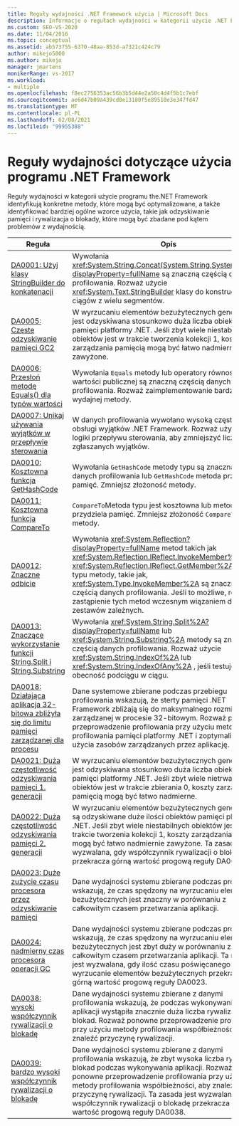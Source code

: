 ```yaml
---
title: Reguły wydajności .NET Framework użycia | Microsoft Docs
description: Informacje o regułach wydajności w kategorii użycie .NET Framework. Zidentyfikuj konkretne metody, które można zoptymalizować i zidentyfikować bardziej ogólne wzorce użycia.
ms.custom: SEO-VS-2020
ms.date: 11/04/2016
ms.topic: conceptual
ms.assetid: ab573755-6370-48aa-853d-a7321c424c79
author: mikejo5000
ms.author: mikejo
manager: jmartens
monikerRange: vs-2017
ms.workload:
- multiple
ms.openlocfilehash: f8ec2756353ac56b3b5d44e2a50c4d4f5b1c7ebf
ms.sourcegitcommit: ae6d47b09a439cd0e13180f5e89510e3e347fd47
ms.translationtype: MT
ms.contentlocale: pl-PL
ms.lasthandoff: 02/08/2021
ms.locfileid: "99955388"
---
```

# <a name="net-framework-usage-performance-rules"></a>Reguły wydajności dotyczące użycia programu .NET Framework
Reguły wydajności w kategorii użycie programu the.NET Framework identyfikują konkretne metody, które mogą być optymalizowane, a także identyfikować bardziej ogólne wzorce użycia, takie jak odzyskiwanie pamięci i rywalizacja o blokady, które mogą być zbadane pod kątem problemów z wydajnością.

|Reguła|Opis|
|-|-|
|[DA0001: Użyj klasy StringBuilder do konkatenacji](../profiling/da0001-use-stringbuilder-for-concatenations.md)|Wywołania <xref:System.String.Concat(System.String,System.String)?displayProperty=fullName> są znaczną częścią danych profilowania. Rozważ użycie <xref:System.Text.StringBuilder> klasy do konstruowania ciągów z wielu segmentów.|
|[DA0005: Częste odzyskiwanie pamięci GC2](../profiling/da0005-frequent-gc2-collections.md)|W wyrzucaniu elementów bezużytecznych generacji 2 jest odzyskiwana stosunkowo duża liczba obiektów pamięci platformy .NET. Jeśli zbyt wiele niestabilnych obiektów jest w trakcie tworzenia kolekcji 1, koszty zarządzania pamięcią mogą być łatwo nadmiernie zawyżone.|
|[DA0006: Przesłoń metodę Equals() dla typów wartości](../profiling/da0006-override-equals-parens-for-value-types.md)|Wywołania `Equals` metody lub operatory równości typu wartości publicznej są znaczną częścią danych profilowania. Rozważ zaimplementowanie bardziej wydajnej metody.|
|[DA0007: Unikaj używania wyjątków w przepływie sterowania](../profiling/da0007-avoid-using-exceptions-for-control-flow.md)|W danych profilowania wywołano wysoką częstotliwość obsługi wyjątków .NET Framework. Rozważ użycie innej logiki przepływu sterowania, aby zmniejszyć liczbę zgłaszanych wyjątków.|
|[DA0010: Kosztowna funkcja GetHashCode](../profiling/da0010-expensive-gethashcode.md)|Wywołania `GetHashCode` metody typu są znaczną częścią danych profilowania lub `GetHashCode` metoda przydziela pamięć. Zmniejsz złożoność metody.|
|[DA0011: Kosztowna funkcja CompareTo](../profiling/da0011-expensive-compareto.md)|`CompareTo`Metoda typu jest kosztowna lub metoda przydziela pamięć. Zmniejsz złożoność `CompareTo` metody.|
|[DA0012: Znaczne odbicie](../profiling/da0012-significant-amount-of-reflection.md)|Wywołania <xref:System.Reflection?displayProperty=fullName> metod takich jak <xref:System.Reflection.IReflect.InvokeMember%2A> i <xref:System.Reflection.IReflect.GetMember%2A> lub do typu metody, takie jak, <xref:System.Type.InvokeMember%2A> są znaczną częścią danych profilowania. Jeśli to możliwe, rozważ zastąpienie tych metod wczesnym wiązaniem do metod zestawów zależnych.|
|[DA0013: Znaczące wykorzystanie funkcji String.Split i String.Substring](../profiling/da0013-high-usage-of-string-split-or-string-substring.md)|Wywołania <xref:System.String.Split%2A?displayProperty=fullName> lub <xref:System.String.Substring%2A> metody są znaczną częścią danych profilowania. Rozważ użycie <xref:System.String.IndexOf%2A> lub <xref:System.String.IndexOfAny%2A> , jeśli testujesz obecność podciągu w ciągu.|
|[DA0018: Działająca aplikacja 32-bitowa zbliżyła się do limitu pamięci zarządzanej dla procesu](../profiling/da0018-32-bit-application-running-at-process-managed-memory-limits.md)|Dane systemowe zbierane podczas przebiegu profilowania wskazują, że sterty pamięci .NET Framework zbliżają się do maksymalnego rozmiaru sterty zarządzanej w procesie 32-bitowym. Rozważ ponowne przeprowadzenie profilowania przy użyciu metody profilowania pamięci platformy .NET i zoptymalizowanie użycia zasobów zarządzanych przez aplikację.|
|[DA0021: Duża częstotliwość odzyskiwania pamięci 1. generacji](../profiling/da0021-high-rate-of-gen-1-garbage-collections.md)|W wyrzucaniu elementów bezużytecznych generacji 1 jest odzyskiwana stosunkowo duża liczba obiektów pamięci platformy .NET. Jeśli zbyt wiele nietrwałych obiektów jest w trakcie zbierania 0, koszty zarządzania pamięcią mogą być łatwo nadmierne.|
|[DA0022: Duża częstotliwość odzyskiwania pamięci 2. generacji](../profiling/da0022-high-rate-of-gen-2-garbage-collections.md)|W wyrzucaniu elementów bezużytecznych generacji 2 są odzyskiwane duże ilości obiektów pamięci platformy .NET. Jeśli zbyt wiele niestabilnych obiektów jest w trakcie tworzenia kolekcji 1, koszty zarządzania pamięcią mogą być łatwo nadmiernie zawyżone. Ta zasada jest wyzwalana, gdy współczynnik rywalizacji o blokadę przekracza górną wartość progową reguły DA0005.|
|[DA0023: Duże zużycie czasu procesora przez odzyskiwanie pamięci](../profiling/da0023-high-gc-cpu-time.md)|Dane wydajności systemu zbierane podczas profilowania wskazują, że czas spędzony na wyrzucaniu elementów bezużytecznych jest znaczny w porównaniu z całkowitym czasem przetwarzania aplikacji.|
|[DA0024: nadmierny czas procesora operacji GC](../profiling/da0024-excessive-gc-cpu-time.md)|Dane wydajności systemu zbierane podczas profilowania wskazują, że czas spędzony na wyrzucaniu elementów bezużytecznych jest zbyt duży w porównaniu z całkowitym czasem przetwarzania aplikacji. Ta reguła jest wyzwalana, gdy ilość czasu poświęcanego na wyrzucanie elementów bezużytecznych przekracza górną wartość progową reguły DA0023.|
|[DA0038: wysoki współczynnik rywalizacji o blokadę](../profiling/da0038-high-rate-of-lock-contentions.md)|Dane wydajności systemu zbierane z danymi profilowania wskazują, że podczas wykonywania aplikacji wystąpiła znacznie duża liczba rywalizacji blokad. Rozważ ponowne przeprowadzenie profilowania przy użyciu metody profilowania współbieżności, aby znaleźć przyczynę rywalizacji.|
|[DA0039: bardzo wysoki współczynnik rywalizacji o blokadę](../profiling/da0039-very-high-rate-of-lock-contentions.md)|Dane wydajności systemu zbierane z danymi profilowania wskazują, że zbyt wysoka liczba rywalizacji blokad podczas wykonywania aplikacji. Rozważ ponowne przeprowadzenie profilowania przy użyciu metody profilowania współbieżności, aby znaleźć przyczynę rywalizacji. Ta zasada jest wyzwalana, gdy współczynnik rywalizacji o blokadę przekracza górną wartość progową reguły DA0038.|
